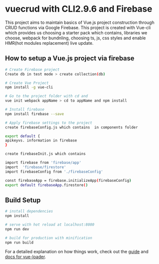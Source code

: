 # vuecrud with CLI2.9.6 and Firebase

 This project aims to maintain basics of Vue.js project construction through CRUD functions via Google Firebase.
 This project is created with Vue-cli which provides us choosing a starter pack which contains, libraries we choose, webpack for bundnling, choosing ts, js, css styles and enable HMR(hot modules replacement) live update.

## How to setup a Vue.js project via firebase
``` bash
# Create Firebase project
Create db in test mode > create collection(db)
```
``` bash
# Create Vue Project
npm install -g vue-cli
```
``` bash
# Go to the project folder with cd and
vue init webpack appName > cd to appName and npm install
```
``` bash
# Install firebase
npm install firebase --save
```

``` bash
# Apply firebase settings to the project
create firebaseConfig.js which contains  in components folder

export default {
apikeyvs. information in firebase
}

create firebaseInit.js which contains

import firebase from 'firebase/app'
import  'firebase/firestore'
import firebaseConfig from './firebaseConfig'

const firebaseApp = firebase.initializeApp(firebaseConfig)
export default firebaseApp.firestore()
```


## Build Setup
``` bash
# install dependencies
npm install

# serve with hot reload at localhost:8080
npm run dev

# build for production with minification
npm run build
```

For a detailed explanation on how things work, check out the [guide](http://vuejs-templates.github.io/webpack/) and [docs for vue-loader](http://vuejs.github.io/vue-loader).
